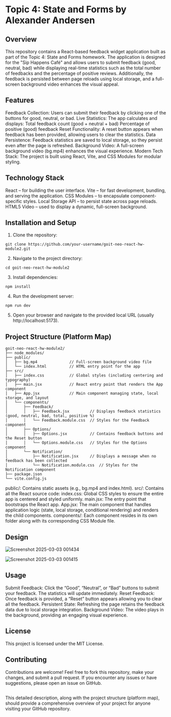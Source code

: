# Topic 4: State and Forms by Alexander Andersen

## Overview


This repository contains a React-based feedback widget application built as part of the Topic 4: State and Forms homework. The application is designed for the "Sip Happens Café" and allows users to submit feedback (good, neutral, bad) while displaying real-time statistics such as the total number of feedbacks and the percentage of positive reviews. Additionally, the feedback is persisted between page reloads using local storage, and a full-screen background video enhances the visual appeal.

## Features
  Feedback Collection: Users can submit their feedback by clicking one of the buttons for good, neutral, or bad.
  Live Statistics: The app calculates and displays:
    Total feedback count (good + neutral + bad)
    Percentage of positive (good) feedback
  Reset Functionality: A reset button appears when feedback has been provided, allowing users to clear the statistics.
  Data Persistence: Feedback statistics are saved to local storage, so they persist even after the page is refreshed.
  Background Video: A full-screen background video (bg.mp4) enhances the visual experience.
  Modern Tech Stack: The project is built using React, Vite, and CSS Modules for modular styling.
  
## Technology Stack
  React – for building the user interface.
  Vite – for fast development, bundling, and serving the application.
  CSS Modules – to encapsulate component-specific styles.
  Local Storage API – to persist state across page reloads.
  HTML5 Video – used to display a dynamic, full-screen background.

## Installation and Setup
  1. Clone the repository:

    git clone https://github.com/your-username/goit-neo-react-hw-module2.git
    
  2. Navigate to the project directory:

    cd goit-neo-react-hw-module2
    
  3. Install dependencies:

    npm install
    
  4. Run the development server:

    npm run dev
  5. Open your browser and navigate to the provided local URL (usually http://localhost:5173).
  
## Project Structure (Platform Map)

    goit-neo-react-hw-module2/
    ├── node_modules/
    ├── public/
    │   ├── bg.mp4              // Full-screen background video file
    │   └── index.html          // HTML entry point for the app
    ├── src/
    │   ├── index.css           // Global styles (including centering and typography)
    │   ├── main.jsx            // React entry point that renders the App component
    │   ├── App.jsx             // Main component managing state, local storage, and layout
    │   └── components/
    │       ├── Feedback/
    │       │   ├── Feedback.jsx         // Displays feedback statistics (good, neutral, bad, total, positive %)
    │       │   └── Feedback.module.css  // Styles for the Feedback component
    │       ├── Options/
    │       │   ├── Options.jsx          // Contains feedback buttons and the Reset button
    │       │   └── Options.module.css   // Styles for the Options component
    │       └── Notification/
    │           ├── Notification.jsx     // Displays a message when no feedback has been collected
    │           └── Notification.module.css  // Styles for the Notification component
    ├── package.json
    └── vite.config.js
  public/: Contains static assets (e.g., bg.mp4 and index.html).
  src/: Contains all the React source code:
    index.css: Global CSS styles to ensure the entire app is centered and styled uniformly.
    main.jsx: The entry point that bootstraps the React app.
    App.jsx: The main component that handles application logic (state, local storage, conditional rendering) and renders the child components.
    components/: Each component resides in its own folder along with its corresponding CSS Module file.

## Design

![Screenshot 2025-03-03 001434](https://github.com/user-attachments/assets/ca663996-06f9-4347-a90e-189c1e3967f6)

![Screenshot 2025-03-03 001415](https://github.com/user-attachments/assets/5488088c-01e6-4a4b-b6dd-a31066bfdb7e)

## Usage
  Submit Feedback: Click the “Good”, “Neutral”, or “Bad” buttons to submit your feedback. The statistics will update immediately.
  Reset Feedback: Once feedback is provided, a “Reset” button appears allowing you to clear all the feedback.
  Persistent State: Refreshing the page retains the feedback data due to local storage integration.
  Background Video: The video plays in the background, providing an engaging visual experience.
  
## License
This project is licensed under the MIT License.

## Contributing
Contributions are welcome! Feel free to fork this repository, make your changes, and submit a pull request. If you encounter any issues or have suggestions, please open an issue on GitHub.



## 
This detailed description, along with the project structure (platform map), should provide a comprehensive overview of your project for anyone visiting your GitHub repository.








